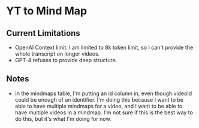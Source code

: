 # YT to Mind Map

## Current Limitations

- OpenAI Context limit. I am limited to 8k token limit, so I can't provide the whole transcript on longer videos.
- GPT-4 refuses to provide deep structure.

## Notes

- In the mindmaps table, I'm putting an id column in, even though videoId could be enough of an identifier. I'm doing this because I want to be able to have multiple mindmaps for a video, and I want to be able to have multiple videos in a mindmap. I'm not sure if this is the best way to do this, but it's what I'm doing for now.
